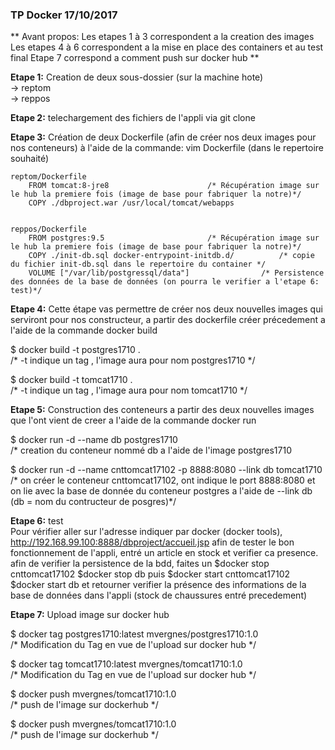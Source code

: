 ### TP Docker 17/10/2017 ###
                           
** Avant propos:
Les etapes 1 à 3 correspondent a la creation des images
Les etapes 4 à 6 correspondent a la mise en place des containers et au test final
Etape 7 correspond a comment push sur docker hub **



__Etape 1:__
Creation de deux sous-dossier (sur la machine hote)  
-> reptom  
-> reppos

__Etape 2:__
telechargement des fichiers de l'appli via git clone


__Etape 3:__
Création de deux Dockerfile (afin de créer nos deux images pour nos conteneurs) à l'aide de la commande: vim Dockerfile (dans le repertoire souhaité)

	reptom/Dockerfile
		FROM tomcat:8-jre8						/* Récupération image sur le hub la premiere fois (image de base pour fabriquer la notre)*/
		COPY ./dbproject.war /usr/local/tomcat/webapps

		
	reppos/Dockerfile
		FROM postgres:9.5						/* Récupération image sur le hub la premiere fois (image de base pour fabriquer la notre)*/
		COPY ./init-db.sql docker-entrypoint-initdb.d/			/* copie du fichier init-db.sql dans le repertoire du container */
		VOLUME ["/var/lib/postgressql/data"]				/* Persistence des données de la base de données (on pourra le verifier a l'etape 6: test)*/


__Etape 4:__
Cette étape vas permettre de créer nos deux nouvelles images qui serviront pour nos constructeur, a partir des dockerfile créer précedement
a l'aide de la commande docker build

$ docker build -t postgres1710 .  
/* -t indique un tag , l'image aura pour nom postgres1710 */

$ docker build -t tomcat1710 .  
/* -t indique un tag , l'image aura pour nom tomcat1710 */


__Etape 5:__
Construction des conteneurs a partir des deux nouvelles images que l'ont vient de creer
a l'aide de la commande docker run

$ docker run -d --name db postgres1710  				
/* creation du conteneur nommé db a l'aide de l'image postgres1710

$ docker run -d --name cnttomcat17102 -p 8888:8080 --link db tomcat1710  
/* on créer le conteneur cnttomcat17102, ont indique le port 8888:8080 et on lie avec la base de donnée du conteneur postgres a l'aide de --link db (db = nom du contructeur de posgres)*/
                    

__Etape 6:__ test  
Pour vérifier aller sur l'adresse indiquer par docker (docker tools), http://192.168.99.100:8888/dbproject/accueil.jsp
afin de tester le bon fonctionnement de l'appli, entré un article en stock et verifier ca presence.
afin de verifier la persistence de la bdd, faites un 
$docker stop cnttomcat17102 
$docker stop db 
puis 
$docker start cnttomcat17102
$docker start db 
et retourner verifier la présence des informations de la base de données dans l'appli (stock de chaussures entré precedement)



__Etape 7:__ Upload image sur docker hub

$ docker tag postgres1710:latest mvergnes/postgres1710:1.0  		
/* Modification du Tag en vue de l'upload sur docker hub */

$ docker tag tomcat1710:latest mvergnes/tomcat1710:1.0  			
/* Modification du Tag en vue de l'upload sur docker hub */

$ docker push mvergnes/tomcat1710:1.0  
/* push de l'image sur dockerhub */

$ docker push mvergnes/tomcat1710:1.0  
/* push de l'image sur dockerhub */



